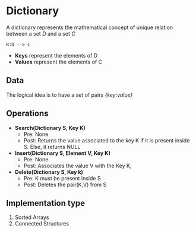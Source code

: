 # Dictionary
A dictionary represents the mathematical concept of unique relation
between a set *D* and a set *C*

`R:D --> C`
* **Keys** represent the elements of D
* **Values** represent the elements of C


## Data
The logical idea is to have a set of pairs *{key:value}*

## Operations
* **Search(Dictionary S, Key K)**
  * Pre: None
  * Post: Returns the value associated to the key K if it is present inside S. Else, it returns NULL
* **Insert(Dictionary S, Element V, Key K)**
  * Pre: None
  * Post: Associates the value V with the Key K,
* **Delete(Dictionary S, Key k)**
  * Pre: K must be present inside S
  * Post: Deletes the pair(K,V) from S

## Implementation type
1. Sorted Arrays
2. Connected Structures
